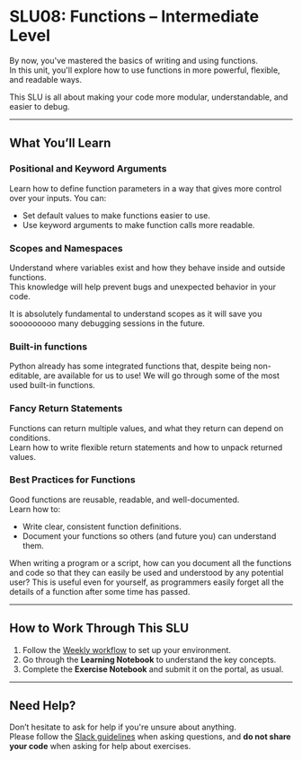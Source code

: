 # SLU08: Functions – Intermediate Level

By now, you've mastered the basics of writing and using functions.  
In this unit, you'll explore how to use functions in more powerful, flexible, and readable ways.

This SLU is all about making your code more modular, understandable, and easier to debug.

---

## What You’ll Learn

### Positional and Keyword Arguments

Learn how to define function parameters in a way that gives more control over your inputs. You can:
- Set default values to make functions easier to use.
- Use keyword arguments to make function calls more readable.

### Scopes and Namespaces

Understand where variables exist and how they behave inside and outside functions.  
This knowledge will help prevent bugs and unexpected behavior in your code. 

It is absolutely fundamental to understand scopes as it will save you sooooooooo many debugging sessions in the future.


### Built-in functions

Python already has some integrated functions that, despite being non-editable, are available for us to use! We will go through some of the most used built-in functions.


### Fancy Return Statements

Functions can return multiple values, and what they return can depend on conditions.  
Learn how to write flexible return statements and how to unpack returned values.

### Best Practices for Functions

Good functions are reusable, readable, and well-documented.  
Learn how to:
- Write clear, consistent function definitions.
- Document your functions so others (and future you) can understand them.

When writing a program or a script, how can you document all the functions and code so that they can easily be used and understood by any potential user? This is useful even for yourself, as programmers easily forget all the details of a function after some time has passed. 

---

## How to Work Through This SLU

1. Follow the [Weekly workflow](https://github.com/LDSSA/ds-prep-course-2025/blob/main/docs/weekly-workflow.md) to set up your environment.
2. Go through the **Learning Notebook** to understand the key concepts.
3. Complete the **Exercise Notebook** and submit it on the portal, as usual.

---

## Need Help?

Don’t hesitate to ask for help if you're unsure about anything.  
Please follow the [Slack guidelines](https://github.com/LDSSA/ds-prep-course-2025/blob/main/docs/slack.md) when asking questions, and **do not share your code** when asking for help about exercises.